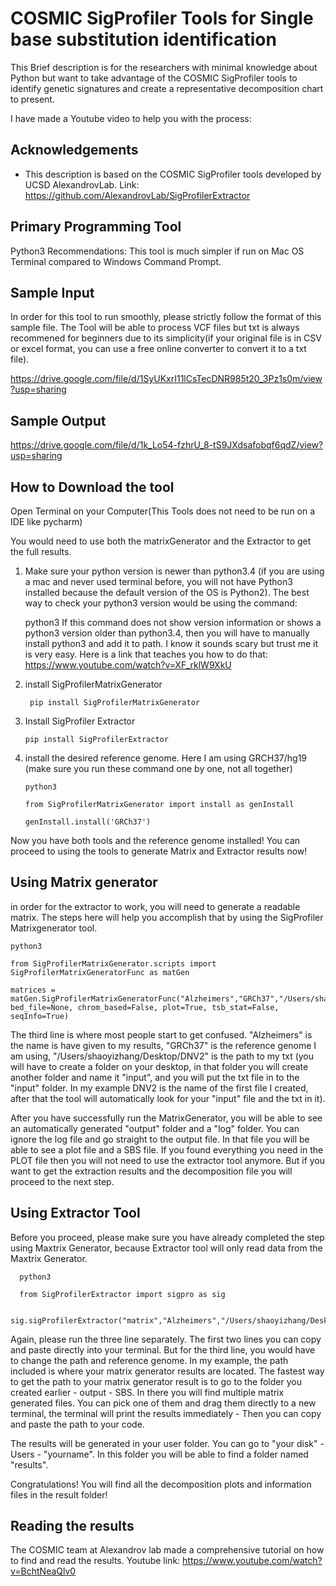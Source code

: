 
# COSMIC SigProfiler Tools for Single base substitution identification

This Brief description is for the researchers with minimal knowledge about Python 
but want to take advantage of the COSMIC SigProfiler tools to identify genetic signatures 
and create a representative decomposition chart to present.

I have made a Youtube video to help you with the process: 




## Acknowledgements

 - This description is based on the COSMIC SigProfiler tools developed by UCSD AlexandrovLab.
 Link: https://github.com/AlexandrovLab/SigProfilerExtractor
##  Primary Programming Tool
Python3
Recommendations: This tool is much simpler if run on Mac OS Terminal compared to Windows Command Prompt.
## Sample Input

In order for this tool to run smoothly, please strictly follow the format of this sample file. 
The Tool will be able to process VCF files but txt is always recommened for beginners due to its 
simplicity(if your original file is in CSV or excel format, you can use a free online converter to convert it to a txt file).
 
https://drive.google.com/file/d/1SyUKxrI11lCsTecDNR985t20_3Pz1s0m/view?usp=sharing
## Sample Output



https://drive.google.com/file/d/1k_Lo54-fzhrU_8-tS9JXdsafobqf6qdZ/view?usp=sharing
## How to Download the tool
Open Terminal on your Computer(This Tools does not need to be run on a IDE like pycharm)

You would need to use both the matrixGenerator and the Extractor to get the full results.
1. Make sure your python version is newer than python3.4 (if you are using a mac and never used terminal before, you will not have Python3 installed because the default version of the OS is Python2). 
The best way to check your python3 version would be using the command:

    python3
If this command does not show version information or shows a python3 version older than python3.4, then you will have to manually install python3 and add it to path. I know it sounds scary but trust me it is very easy. Here is a link that teaches you how to do that:
   https://www.youtube.com/watch?v=XF_rklW9XkU 

2.  install SigProfilerMatrixGenerator 
        
         pip install SigProfilerMatrixGenerator
3.  Install SigProfiler Extractor
        
        pip install SigProfilerExtractor

4.  install the desired reference genome. Here I am using GRCH37/hg19 (make sure you run these command one by one, not all together)
 
        python3

        from SigProfilerMatrixGenerator import install as genInstall

        genInstall.install('GRCh37')

Now you have both tools and the reference genome installed! You can proceed to using the tools to generate Matrix and Extractor results now!


## Using Matrix generator

in order for the extractor to work, you will need to generate a readable matrix. The steps here will help you accomplish that by using the SigProfiler Matrixgenerator tool. 

    python3

    from SigProfilerMatrixGenerator.scripts import SigProfilerMatrixGeneratorFunc as matGen

    matrices = matGen.SigProfilerMatrixGeneratorFunc("Alzheimers","GRCh37","/Users/shaoyizhang/Desktop/DNV2",exome=False, bed_file=None, chrom_based=False, plot=True, tsb_stat=False, seqInfo=True)

The third line is where most people start to get confused. "Alzheimers" is the name is have given to my results, "GRCh37" is the reference genome I am using, "/Users/shaoyizhang/Desktop/DNV2" is the path to my txt (you will have to create a folder on your desktop, in that folder you will create another folder and name it "input", and you will put the txt file in to the "input" folder. In my example DNV2 is the name of the first file I created, after that the tool will automatically look for your "input" file and the txt in it).

After you have successfully run the MatrixGenerator, you will be able to see an automatically generated "output" folder and a "log" folder. You can ignore the log file and go straight to the output file. In that file you will be able to see a plot file and a SBS file. If you found everything you need in the PLOT file then you will not need to use the extractor tool anymore. But if you want to get the extraction results and the decomposition file you will proceed to the next step.

## Using Extractor Tool

Before you proceed, please make sure you have already completed the step using Maxtrix Generator, because Extractor tool will only read data from the Maxtrix Generator.

      python3

      from SigProfilerExtractor import sigpro as sig

      sig.sigProfilerExtractor("matrix","Alzheimers","/Users/shaoyizhang/Desktop/DNV2/output/SBS/Alzheimers.SBS1536.all",reference_genome="GRCh37",minimum_signatures=1,maximum_signatures=10,nmf_replicates=100,cpu=-1)

Again, please run the three line separately. The first two lines you can copy and paste directly into your terminal. But for the third line, you would have to change the path and reference genome. In my example, the path included is where your matrix generator results are located. The fastest way to get the path to your matrix generator result is to go to the folder you created earlier - output - SBS. In there you will find multiple matrix generated files. You can pick one of them and drag them directly to a new terminal, the terminal will print the results immediately -  Then you can copy and paste the path to your code. 

The results will be generated in your user folder. You can go to "your disk" - Users - "yourname". In this folder you will be able to find a folder named "results". 

Congratulations! You will find all the decomposition plots and information files in the result folder!
## Reading the results

The COSMIC team at Alexandrov lab made a comprehensive tutorial on how to find and read the results. 
Youtube link: https://www.youtube.com/watch?v=BchtNeaQlv0
